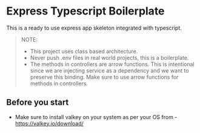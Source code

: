 # Express Typescript Boilerplate

This is a ready to use express app skeleton integrated with typescript.

> NOTE:
> - This project uses class based architecture.
> - Never push .env files in real world projects, this is a boilerplate.
> - The methods in controllers are arrow functions. This is intentional since we are injecting service as a dependency and we want to preserve this binding. Make sure to use arrow functions for methods in controllers.

## Before you start
- Make sure to install valkey on your system as per your OS from - https://valkey.io/download/
